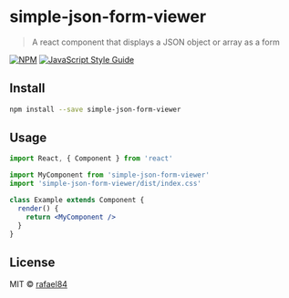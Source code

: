 # simple-json-form-viewer

> A react component that displays a JSON object or array as a form

[![NPM](https://img.shields.io/npm/v/simple-json-form-viewer.svg)](https://www.npmjs.com/package/simple-json-form-viewer) [![JavaScript Style Guide](https://img.shields.io/badge/code_style-standard-brightgreen.svg)](https://standardjs.com)

## Install

```bash
npm install --save simple-json-form-viewer
```

## Usage

```jsx
import React, { Component } from 'react'

import MyComponent from 'simple-json-form-viewer'
import 'simple-json-form-viewer/dist/index.css'

class Example extends Component {
  render() {
    return <MyComponent />
  }
}
```

## License

MIT © [rafael84](https://github.com/rafael84)
